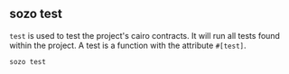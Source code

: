 ## sozo test

`test` is used to test the project's cairo contracts. It will run all tests found within the project.
A test is a function with the attribute `#[test]`.

```sh
sozo test
```
